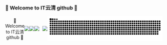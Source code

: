 ### 🌱 Welcome to IT云清 github 🌱 


<div style="display: flex; align-items: center;">
  <div style="display: flex; align-items: center; margin-right: 10px;">
        <div align="center">🌱 Welcome to IT云清 github 🌱 </div>
      <a href="http://java4all.cn/" style="text-decoration: none;">
        <img width='340px' src="https://github-readme-stats.vercel.app/api?username=lightClouds917&show_icons=true&hide_border=true&line_height=21&text_color=000&icon_color=000&bg_color=0,ea6161,ffc64d,fffc4d,52fa5a&theme=graywhite">
      </a>
      <a href="http://java4all.cn/" style="cursor: default; text-decoration: none;">
        <img width='210px' src="https://github-readme-stats.vercel.app/api/top-langs/?username=lightClouds917&hide=html,thrift&line_height=21&text_color=000&icon_color=000&bg_color=0,ea6161,ffc64d,fffc4d,52fa5a&theme=graywhite">
      </a>
    </span>
      <a href="https://it4all.blog.csdn.net/" style="cursor: default; text-decoration: none;">
        <img style='width: 280px' src="https://stats.justsong.cn/api/csdn?id=weixin_39800144&hide=html,thrift&line_height=21&text_color=000&icon_color=000&bg_color=0,ea6161,ffc64d,fffc4d,52fa5a&theme=graywhite">
      </a>
  </div>
  

<div align="center">
  <img  src="https://github-profile-trophy.vercel.app/?username=lightClouds917&theme=gruvbox&row=1&column=7&no-frame=true&no-bg=true" />
</div>

<div align="center">
  <img  src="https://raw.githubusercontent.com/lightClouds917/lightClouds917/output/github-contribution-grid-snake-dark.svg" />
</div>
 
</div>
    
       
<!--
[![Chuntaojun's github stats](https://github-readme-stats.vercel.app/api?username=lightClouds917)](http://java4all.cn/)
<a href="http://java4all.cn/">
  <img align="left" src="https://github-readme-stats.vercel.app/api?username=lightClouds917&show_icons=true&hide_border=true&show_icons=true&line_height=21&text_color=000&icon_color=000&bg_color=0,ea6161,ffc64d,fffc4d,52fa5a&theme=graywhite" />
</a>
<a href="#" style="cursor: default;">
  <img align="left" src="https://github-readme-stats.vercel.app/api/top-langs/?username=lightClouds917&hide=html,thrift&line_height=21&text_color=000&icon_color=000&bg_color=0,ea6161,ffc64d,fffc4d,52fa5a&theme=graywhite" />
</a>
<a href="#" style="cursor: default;">
   <img src="https://stats.justsong.cn/api/csdn?id=weixin_39800144&hide=html,thrift&line_height=21&text_color=000&icon_color=000&bg_color=0,ea6161,ffc64d,fffc4d,52fa5a&theme=graywhite">
</a>



**lightClouds917/lightClouds917** is a ✨ _special_ ✨ repository because its `README.md` (this file) appears on your GitHub profile.

Here are some ideas to get you started:

- 🔭 I’m currently working on ...
- 🌱 I’m currently learning ...
- 👯 I’m looking to collaborate on ...
- 🤔 I’m looking for help with ...
- 💬 Ask me about ...
- 📫 How to reach me: ...
- 😄 Pronouns: ...
- ⚡ Fun fact: ...
-->
